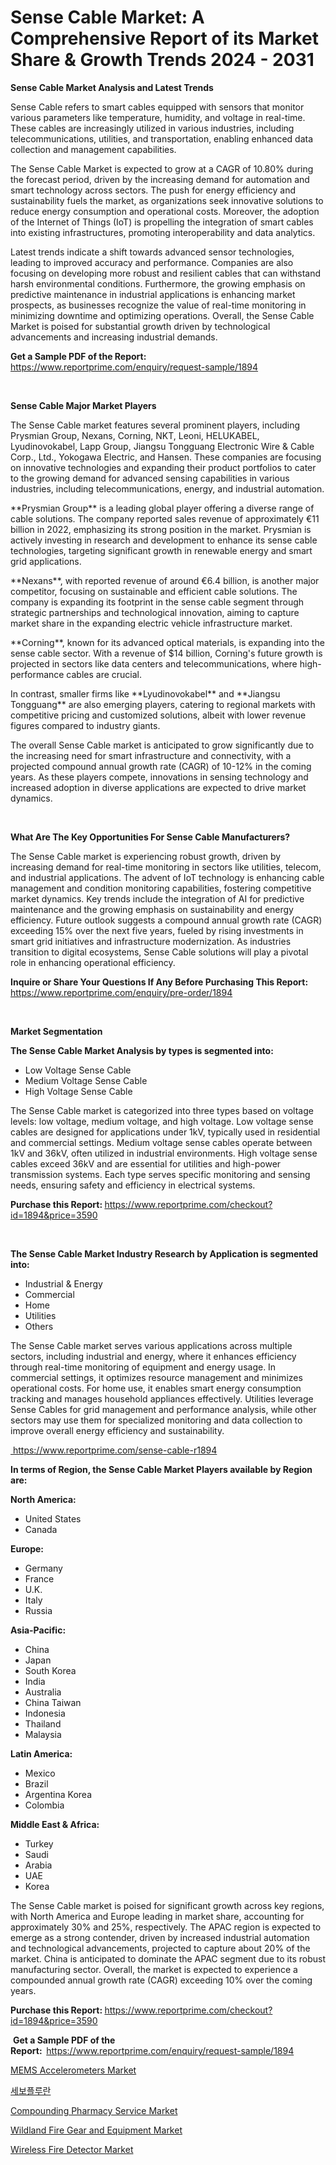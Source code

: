 <p><h1>Sense Cable Market: A Comprehensive Report of its Market Share & Growth Trends 2024 - 2031</h1></p><p><strong>Sense Cable Market Analysis and Latest Trends</strong></p>
<p><p>Sense Cable refers to smart cables equipped with sensors that monitor various parameters like temperature, humidity, and voltage in real-time. These cables are increasingly utilized in various industries, including telecommunications, utilities, and transportation, enabling enhanced data collection and management capabilities.</p><p>The Sense Cable Market is expected to grow at a CAGR of 10.80% during the forecast period, driven by the increasing demand for automation and smart technology across sectors. The push for energy efficiency and sustainability fuels the market, as organizations seek innovative solutions to reduce energy consumption and operational costs. Moreover, the adoption of the Internet of Things (IoT) is propelling the integration of smart cables into existing infrastructures, promoting interoperability and data analytics.</p><p>Latest trends indicate a shift towards advanced sensor technologies, leading to improved accuracy and performance. Companies are also focusing on developing more robust and resilient cables that can withstand harsh environmental conditions. Furthermore, the growing emphasis on predictive maintenance in industrial applications is enhancing market prospects, as businesses recognize the value of real-time monitoring in minimizing downtime and optimizing operations. Overall, the Sense Cable Market is poised for substantial growth driven by technological advancements and increasing industrial demands.</p></p>
<p><strong>Get a Sample PDF of the Report:&nbsp;</strong> <a href="https://www.reportprime.com/enquiry/request-sample/1894">https://www.reportprime.com/enquiry/request-sample/1894</a></p>
<p>&nbsp;</p>
<p><strong>Sense Cable Major Market Players</strong></p>
<p><p>The Sense Cable market features several prominent players, including Prysmian Group, Nexans, Corning, NKT, Leoni, HELUKABEL, Lyudinovokabel, Lapp Group, Jiangsu Tongguang Electronic Wire & Cable Corp., Ltd., Yokogawa Electric, and Hansen. These companies are focusing on innovative technologies and expanding their product portfolios to cater to the growing demand for advanced sensing capabilities in various industries, including telecommunications, energy, and industrial automation.</p><p>**Prysmian Group** is a leading global player offering a diverse range of cable solutions. The company reported sales revenue of approximately €11 billion in 2022, emphasizing its strong position in the market. Prysmian is actively investing in research and development to enhance its sense cable technologies, targeting significant growth in renewable energy and smart grid applications.</p><p>**Nexans**, with reported revenue of around €6.4 billion, is another major competitor, focusing on sustainable and efficient cable solutions. The company is expanding its footprint in the sense cable segment through strategic partnerships and technological innovation, aiming to capture market share in the expanding electric vehicle infrastructure market.</p><p>**Corning**, known for its advanced optical materials, is expanding into the sense cable sector. With a revenue of $14 billion, Corning's future growth is projected in sectors like data centers and telecommunications, where high-performance cables are crucial.</p><p>In contrast, smaller firms like **Lyudinovokabel** and **Jiangsu Tongguang** are also emerging players, catering to regional markets with competitive pricing and customized solutions, albeit with lower revenue figures compared to industry giants.</p><p>The overall Sense Cable market is anticipated to grow significantly due to the increasing need for smart infrastructure and connectivity, with a projected compound annual growth rate (CAGR) of 10-12% in the coming years. As these players compete, innovations in sensing technology and increased adoption in diverse applications are expected to drive market dynamics.</p></p>
<p>&nbsp;</p>
<p><strong>What Are The Key Opportunities For Sense Cable Manufacturers?</strong></p>
<p><p>The Sense Cable market is experiencing robust growth, driven by increasing demand for real-time monitoring in sectors like utilities, telecom, and industrial applications. The advent of IoT technology is enhancing cable management and condition monitoring capabilities, fostering competitive market dynamics. Key trends include the integration of AI for predictive maintenance and the growing emphasis on sustainability and energy efficiency. Future outlook suggests a compound annual growth rate (CAGR) exceeding 15% over the next five years, fueled by rising investments in smart grid initiatives and infrastructure modernization. As industries transition to digital ecosystems, Sense Cable solutions will play a pivotal role in enhancing operational efficiency.</p></p>
<p><strong>Inquire or Share Your Questions If Any Before Purchasing This Report:</strong> <a href="https://www.reportprime.com/enquiry/pre-order/1894">https://www.reportprime.com/enquiry/pre-order/1894</a></p>
<p>&nbsp;</p>
<p><strong>Market Segmentation</strong></p>
<p><strong>The Sense Cable Market Analysis by types is segmented into:</strong></p>
<p><ul><li>Low Voltage Sense Cable</li><li>Medium Voltage Sense Cable</li><li>High Voltage Sense Cable</li></ul></p>
<p><p>The Sense Cable market is categorized into three types based on voltage levels: low voltage, medium voltage, and high voltage. Low voltage sense cables are designed for applications under 1kV, typically used in residential and commercial settings. Medium voltage sense cables operate between 1kV and 36kV, often utilized in industrial environments. High voltage sense cables exceed 36kV and are essential for utilities and high-power transmission systems. Each type serves specific monitoring and sensing needs, ensuring safety and efficiency in electrical systems.</p></p>
<p><strong>Purchase this Report:&nbsp;</strong><a href="https://www.reportprime.com/checkout?id=1894&price=3590">https://www.reportprime.com/checkout?id=1894&price=3590</a></p>
<p>&nbsp;</p>
<p><strong>The Sense Cable Market Industry Research by Application is segmented into:</strong></p>
<p><ul><li>Industrial & Energy</li><li>Commercial</li><li>Home</li><li>Utilities</li><li>Others</li></ul></p>
<p><p>The Sense Cable market serves various applications across multiple sectors, including industrial and energy, where it enhances efficiency through real-time monitoring of equipment and energy usage. In commercial settings, it optimizes resource management and minimizes operational costs. For home use, it enables smart energy consumption tracking and manages household appliances effectively. Utilities leverage Sense Cables for grid management and performance analysis, while other sectors may use them for specialized monitoring and data collection to improve overall energy efficiency and sustainability.</p></p>
<p><a href="https://www.reportprime.com/sense-cable-r1894">&nbsp;https://www.reportprime.com/sense-cable-r1894</a></p>
<p><strong>In terms of Region, the Sense Cable Market Players available by Region are:</strong></p>
<p>
    <p> <strong> North America: </strong>
        <ul>
            <li>United States</li>
            <li>Canada</li>
        </ul>
        </p> 
    <p> <strong> Europe: </strong>
        <ul>
            <li>Germany</li>
            <li>France</li>
            <li>U.K.</li>
            <li>Italy</li>
            <li>Russia</li>
        </ul>
        </p> 
    <p> <strong> Asia-Pacific: </strong>
        <ul>
            <li>China</li>
            <li>Japan</li>
            <li>South Korea</li>
            <li>India</li>
            <li>Australia</li>
            <li>China Taiwan</li>
            <li>Indonesia</li>
            <li>Thailand</li>
            <li>Malaysia</li>
        </ul>
        </p> 
    <p> <strong> Latin America: </strong>
        <ul>
            <li>Mexico</li>
            <li>Brazil</li>
            <li>Argentina Korea</li>
            <li>Colombia</li>
        </ul>
        </p> 
    <p> <strong> Middle East & Africa: </strong>
        <ul>
            <li>Turkey</li>
            <li>Saudi</li>
            <li>Arabia</li>
            <li>UAE</li>
            <li>Korea</li>
        </ul>
    </p>
    </p>
<p><p>The Sense Cable market is poised for significant growth across key regions, with North America and Europe leading in market share, accounting for approximately 30% and 25%, respectively. The APAC region is expected to emerge as a strong contender, driven by increased industrial automation and technological advancements, projected to capture about 20% of the market. China is anticipated to dominate the APAC segment due to its robust manufacturing sector. Overall, the market is expected to experience a compounded annual growth rate (CAGR) exceeding 10% over the coming years.</p></p>
<p><strong>Purchase this Report: </strong><a href="https://www.reportprime.com/checkout?id=1894&price=3590">https://www.reportprime.com/checkout?id=1894&price=3590</a></p>
<p>&nbsp;<strong>Get a Sample PDF of the Report:&nbsp;&nbsp;</strong><a href="https://www.reportprime.com/enquiry/request-sample/1894">https://www.reportprime.com/enquiry/request-sample/1894</a></p>
<p><strong></strong></p>
<p><p><a href="https://www.linkedin.com/pulse/mems-accelerometers-market-research-report-exploring-size-revenue-mgxxf?trackingId=8gjIjv8eTrCxHpqlNMMuLg%3D%3D">MEMS Accelerometers Market</a></p><p><a href="https://medium.com/@joespinka88967/%EC%A0%84%EB%9E%B5-%EB%A1%9C%EB%93%9C%EB%A7%B5-%EA%B8%80%EB%A1%9C%EB%B2%8C-%EC%84%B8%EB%B3%B4%ED%94%8C%EB%A3%A8%EB%9E%80-%EC%8B%9C%EC%9E%A5-%EC%9D%B8%EC%82%AC%EC%9D%B4%ED%8A%B8-%EB%B0%8F-%EA%B8%B0%ED%9A%8C-2024-2031-e6c7445feec8">세보플루란</a></p><p><a href="https://medium.com/@broderickleannon/compounding-pharmacy-service-market-global-market-insights-and-regional-analysis-2024-2031-e864f56df351">Compounding Pharmacy Service Market</a></p><p><a href="https://issuu.com/reportprime-2/docs/wildland-fire-gear-and-equipment-ma_059fd96252d1bf">Wildland Fire Gear and Equipment Market</a></p><p><a href="https://github.com/juniordelafrance/Market-Research-Report-List-4/blob/main/wireless-fire-detector-market.md">Wireless Fire Detector Market</a></p></p>